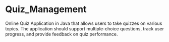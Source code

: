 # Quiz_Management
Online Quiz Application in Java that allows users to take quizzes on various topics. The application should support multiple-choice questions, track user progress, and provide feedback on quiz performance.
